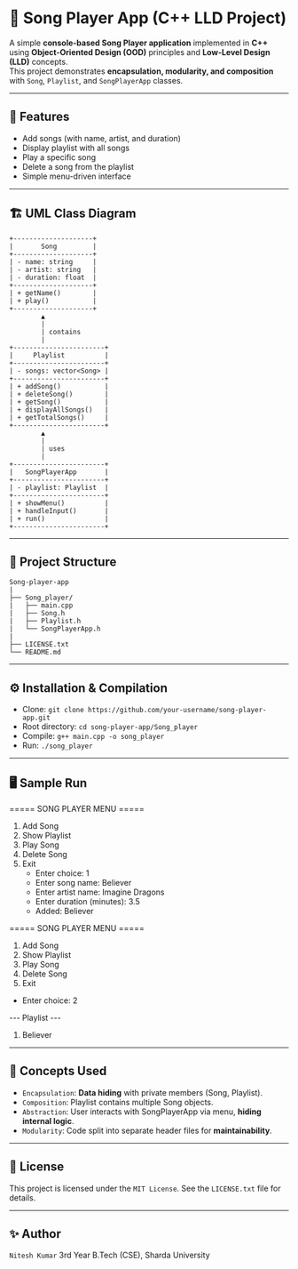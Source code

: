 # 🎵 Song Player App (C++ LLD Project)

A simple **console-based Song Player application** implemented in **C++** using **Object-Oriented Design (OOD)** principles and **Low-Level Design (LLD)** concepts.  
This project demonstrates **encapsulation, modularity, and composition** with `Song`, `Playlist`, and `SongPlayerApp` classes.

---

## 📌 Features

- Add songs (with name, artist, and duration)
- Display playlist with all songs
- Play a specific song
- Delete a song from the playlist
- Simple menu-driven interface

---

## 🏗️ UML Class Diagram

    +--------------------+
    |       Song         |
    +--------------------+
    | - name: string     |
    | - artist: string   |
    | - duration: float  |
    +--------------------+
    | + getName()        |
    | + play()           |
    +--------------------+
            ▲
            |
            | contains
            |
    +-----------------------+
    |     Playlist          |
    +-----------------------+
    | - songs: vector<Song> |
    +-----------------------+
    | + addSong()           |
    | + deleteSong()        |
    | + getSong()           |
    | + displayAllSongs()   |
    | + getTotalSongs()     |
    +-----------------------+
            ▲
            |
            | uses
            |
    +-----------------------+
    |   SongPlayerApp       |
    +-----------------------+
    | - playlist: Playlist  |
    +-----------------------+
    | + showMenu()          |
    | + handleInput()       |
    | + run()               |
    +-----------------------+

---

## 📂 Project Structure

    Song-player-app
    |
    ├── Song_player/
    |   ├── main.cpp
    |   ├── Song.h
    |   ├── Playlist.h
    |   └── SongPlayerApp.h
    |
    ├── LICENSE.txt
    └── README.md

---

## ⚙️ Installation & Compilation

- Clone: `git clone https://github.com/your-username/song-player-app.git`
- Root directory: `cd song-player-app/Song_player`
- Compile: `g++ main.cpp -o song_player`
- Run: `./song_player`

---

## 🖥️ Sample Run

===== SONG PLAYER MENU =====
1. Add Song
2. Show Playlist
3. Play Song
4. Delete Song
5. Exit
    - Enter choice: 1
    - Enter song name: Believer
    - Enter artist name: Imagine Dragons
    - Enter duration (minutes): 3.5
    - Added: Believer

===== SONG PLAYER MENU =====
1. Add Song
2. Show Playlist
3. Play Song
4. Delete Song
5. Exit

- Enter choice: 2

--- Playlist ---
1. Believer

---

## 🚀 Concepts Used

- `Encapsulation`: **Data hiding** with private members (Song, Playlist).
- `Composition`: Playlist contains multiple Song objects.
- `Abstraction`: User interacts with SongPlayerApp via menu, **hiding internal logic**.
- `Modularity`: Code split into separate header files for **maintainability**.

---

## 📜 License

This project is licensed under the `MIT License`. See the `LICENSE.txt` file for details.

---

## ✨ Author

`Nitesh Kumar`
3rd Year B.Tech (CSE), Sharda University
